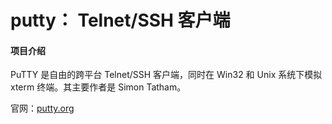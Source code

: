 # putty： Telnet/SSH 客户端

#### 项目介绍
PuTTY 是自由的跨平台 Telnet/SSH 客户端，同时在 Win32 和 Unix 系统下模拟 xterm 终端。其主要作者是 Simon Tatham。

官网：[putty.org](https://www.putty.org)
